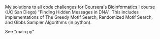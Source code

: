 My solutions to all code challenges for Coursera's Bioinformatics I course (UC San Diego) "Finding Hidden Messages in DNA". This includes implementations of The Greedy Motif Search, Randomized Motif Search, and Gibbs Sampler Algorithms (in python).

See "main.py"
